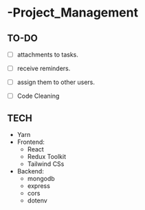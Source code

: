 # -Project_Management

## TO-DO

- [ ]  attachments to tasks.
- [ ]  receive reminders.
- [ ]  assign them to other users.
- [ ]  Code Cleaning
  


## TECH 

- Yarn
- Frontend:
  - React
  - Redux Toolkit
  - Tailwind CSs
- Backend:
  - mongodb
  - express
  - cors
  - dotenv
